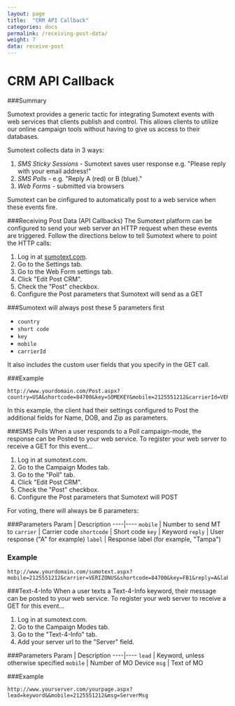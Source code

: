 ```yaml
---
layout: page
title:  "CRM API Callback"
categories: docs
permalink: /receiving-post-data/
weight: 7
data: receive-post
---
```


CRM API Callback
=====

###Summary

Sumotext provides a generic tactic for integrating Sumotext events with web services that clients publish and control. This allows clients to utilize our online campaign tools without having to give us access to their databases.

Sumotext collects data in 3 ways:

1. *SMS Sticky Sessions* - Sumotext saves user response e.g. "Please reply with your email address!"
2. *SMS Polls* - e.g. "Reply A (red) or B (blue)."
3. *Web Forms* - submitted via browsers

Sumotext can be cinfigured to automatically post to a web service when these events fire.

###Receiving Post Data (API Callbacks)
The Sumotext platform can be configured to send your web server an HTTP request when these events are triggered. Follow the directions below to tell Sumotext where to point the HTTP calls:

1. Log in at [sumotext.com](http://www.sumotext.com).
2. Go to the Settings tab.
3. Go to the Web Form settings tab.
4. Click "Edit Post CRM".
5. Check the "Post" checkbox.
6. Configure the Post parameters that Sumotext will send as a GET

###Sumotext will always post these 5 parameters first

* `country`
* `short code`
* `key`
* `mobile`
* `carrierId`

It also includes the custom user fields that you specify in the GET call.

###Example
<pre class="code"><code>http://www.yourdomain.com/Post.aspx?<span>country</span>=USA&<span>shortcode</span>=84700&<span>key</span>=SOMEKEY&<span>mobile</span>=2125551212&<span>carrierId</span>=VERIZONUS&<span>Name</span>=Bill&<span>DOB</span>=1/1/2000&<span>Zip</span>=10024</code></pre>

In this example, the client had their settings configured to Post the additional fields for Name, DOB, and Zip as parameters.

###SMS Polls
When a user responds to a Poll campaign-mode, the response can be Posted to your web service. To register your web server to receive a GET for this event...

1. Log in at sumotext.com.
2. Go to the Campaign Modes tab.
3. Go to the "Poll" tab.
4. Click "Edit Post CRM".
5. Check the "Post" checkbox.
6. Configure the Post parameters that Sumotext will POST

For voting, there will always be 6 parameters:

###Parameters
Param | Description
----|----
`mobile` | Number to send MT to
`carrier` | Carrier code
`shortcode` | Short code
`key` | Keyword
`reply` | User response ("A" for example)
`label` | Response label (for example, "Tampa")

### Example
<pre class="code"><code>http://www.yourdomain.com/sumotext.aspx?<span>mobile</span>=2125551212&<span>carrier</span>=VERIZONUS&<span>shortcode</span>=84700&<span>key</span>=FB1&<span>reply</span>=A&<span>label</span>=Tampa</code></pre>

###Text-4-Info
When a user texts a Text-4-Info keyword, their message can be posted to your web service. To register your web server to receive a GET for this event...

1. Log in at sumotext.com.
2. Go to the Campaign Modes tab.
3. Go to the "Text-4-Info" tab.
4. Add your server url to the "Server" field.

###Parameters
Param | Description
----|----
`lead` | Keyword, unless otherwise specified
`mobile` | Number of MO Device
`msg` | Text of MO

###Example
<pre class="code"><code>http://www.yourserver.com/yourpage.aspx?lead=keyword&&mobile=2125551212&msg=ServerMsg</code></pre>

